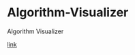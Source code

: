 # Algorithm-Visualizer
Algorithm Visualizer

[link](https://kooroshoo.github.io/Algorithm-Visualizer/)
